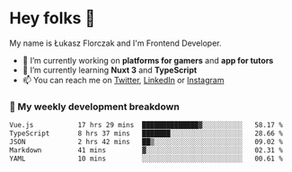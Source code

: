# Hey folks 👋

My name is Łukasz Florczak and I'm Frontend Developer. 

- 🔭 I’m currently working on **platforms for gamers** and **app for tutors**
- 🌱 I’m currently learning **Nuxt 3** and **TypeScript**
- 📫 You can reach me on [Twitter](https://twitter.com/lukaszflorczak), [LinkedIn](https://pl.linkedin.com/in/lukasz-florczak) or [Instagram](https://instagram.com/lukaszflorczak)


### 🧮 My weekly development breakdown

<!--START_SECTION:waka-->

```txt
Vue.js           17 hrs 29 mins  ██████████████▓░░░░░░░░░░   58.17 %
TypeScript       8 hrs 37 mins   ███████░░░░░░░░░░░░░░░░░░   28.66 %
JSON             2 hrs 42 mins   ██▒░░░░░░░░░░░░░░░░░░░░░░   09.02 %
Markdown         41 mins         ▓░░░░░░░░░░░░░░░░░░░░░░░░   02.31 %
YAML             10 mins         ░░░░░░░░░░░░░░░░░░░░░░░░░   00.61 %
```

<!--END_SECTION:waka-->

<!--
**lukaszflorczak/lukaszflorczak** is a ✨ _special_ ✨ repository because its `README.md` (this file) appears on your GitHub profile.

Here are some ideas to get you started:

- 🔭 I’m currently working on ...
- 🌱 I’m currently learning ...
- 👯 I’m looking to collaborate on ...
- 🤔 I’m looking for help with ...
- 💬 Ask me about ...
- 📫 How to reach me: ...
- 😄 Pronouns: ...
- ⚡ Fun fact: ...
-->
